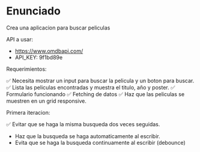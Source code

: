 # Enunciado

Crea una aplicacion para buscar peliculas 

API a usar: 

- https://www.omdbapi.com/
- API_KEY: 9f1bd89e

Requerimientos: 

✅ Necesita mostrar un input para buscar la pelicula y un boton para buscar. 
✅ Lista las peliculas encontradas y muestra el titulo, año y poster. 
✅ Formulario funcionando 
✅ Fetching de datos
✅ Haz que las peliculas se muestren en un grid responsive.

Primera iteracion: 

✅ Evitar que se haga la misma busqueda dos veces seguidas.
- Haz que la busqueda se haga automaticamente al escribir.
- Evita que se haga la busqueda continuamente al escribir (debounce)



